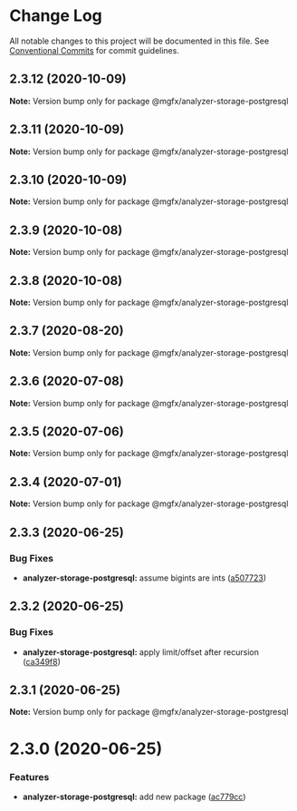 # Change Log

All notable changes to this project will be documented in this file.
See [Conventional Commits](https://conventionalcommits.org) for commit guidelines.

## 2.3.12 (2020-10-09)

**Note:** Version bump only for package @mgfx/analyzer-storage-postgresql





## 2.3.11 (2020-10-09)

**Note:** Version bump only for package @mgfx/analyzer-storage-postgresql





## 2.3.10 (2020-10-09)

**Note:** Version bump only for package @mgfx/analyzer-storage-postgresql





## 2.3.9 (2020-10-08)

**Note:** Version bump only for package @mgfx/analyzer-storage-postgresql





## 2.3.8 (2020-10-08)

**Note:** Version bump only for package @mgfx/analyzer-storage-postgresql





## 2.3.7 (2020-08-20)

**Note:** Version bump only for package @mgfx/analyzer-storage-postgresql





## 2.3.6 (2020-07-08)

**Note:** Version bump only for package @mgfx/analyzer-storage-postgresql





## 2.3.5 (2020-07-06)

**Note:** Version bump only for package @mgfx/analyzer-storage-postgresql





## 2.3.4 (2020-07-01)

**Note:** Version bump only for package @mgfx/analyzer-storage-postgresql





## 2.3.3 (2020-06-25)


### Bug Fixes

* **analyzer-storage-postgresql:** assume bigints are ints ([a507723](https://github.com/ai-labs-team/mgFx/commit/a507723))





## 2.3.2 (2020-06-25)


### Bug Fixes

* **analyzer-storage-postgresql:** apply limit/offset after recursion ([ca349f8](https://github.com/ai-labs-team/mgFx/commit/ca349f8))





## 2.3.1 (2020-06-25)

**Note:** Version bump only for package @mgfx/analyzer-storage-postgresql





# 2.3.0 (2020-06-25)


### Features

* **analyzer-storage-postgresql:** add new package ([ac779cc](https://github.com/ai-labs-team/mgFx/commit/ac779cc))
